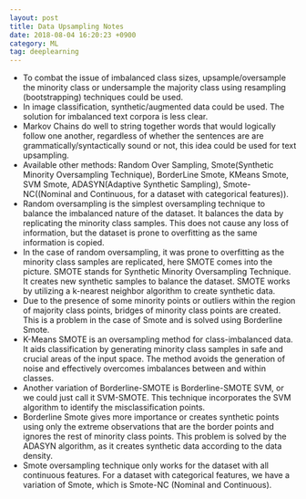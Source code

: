 ```yaml
---
layout: post
title: Data Upsampling Notes
date: 2018-08-04 16:20:23 +0900
category: ML
tag: deeplearning
---
```



* To combat the issue of imbalanced class sizes, upsample/oversample the minority class or undersample the majority class using resampling (bootstrapping) techniques could be used.
* In image classification, synthetic/augmented data could be used. The solution for imbalanced text corpora is less clear.
* Markov Chains do well to string together words that would logically follow one another, regardless of whether the sentences are are grammatically/syntactically sound or not, this idea could be used for text upsampling.
* Available other methods: Random Over Sampling, Smote(Synthetic Minority Oversampling Technique), BorderLine Smote, KMeans Smote, SVM Smote, ADASYN(Adaptive Synthetic Sampling), Smote-NC((Nominal and Continuous, for a dataset with categorical features)).
* Random oversampling is the simplest oversampling technique to balance the imbalanced nature of the dataset. It balances the data by replicating the minority class samples. This does not cause any loss of information, but the dataset is prone to overfitting as the same information is copied.
* In the case of random oversampling, it was prone to overfitting as the minority class samples are replicated, here SMOTE comes into the picture. SMOTE stands for Synthetic Minority Oversampling Technique. It creates new synthetic samples to balance the dataset.
SMOTE works by utilizing a k-nearest neighbor algorithm to create synthetic data.
* Due to the presence of some minority points or outliers within the region of majority class points, bridges of minority class points are created. This is a problem in the case of Smote and is solved using Borderline Smote.
* K-Means SMOTE is an oversampling method for class-imbalanced data. It aids classification by generating minority class samples in safe and crucial areas of the input space. The method avoids the generation of noise and effectively overcomes imbalances between and within classes.
* Another variation of Borderline-SMOTE is Borderline-SMOTE SVM, or we could just call it SVM-SMOTE. This technique incorporates the SVM algorithm to identify the misclassification points.
* Borderline Smote gives more importance or creates synthetic points using only the extreme observations that are the border points and ignores the rest of minority class points. This problem is solved by the ADASYN algorithm, as it creates synthetic data according to the data density.
* Smote oversampling technique only works for the dataset with all continuous features. For a dataset with categorical features, we have a variation of Smote, which is Smote-NC (Nominal and Continuous).
